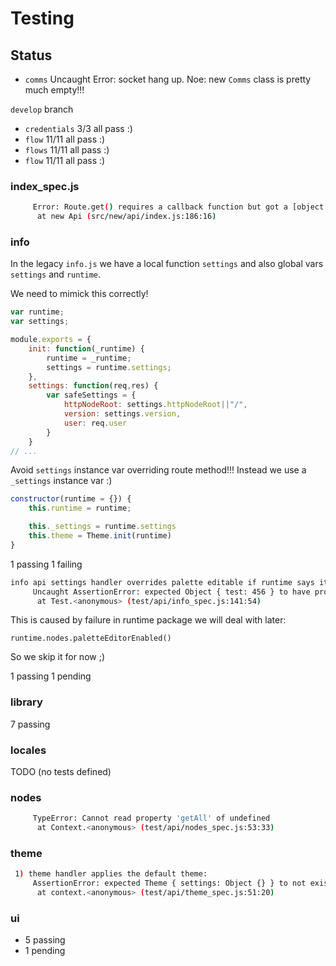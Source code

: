 # Testing

## Status

- `comms` Uncaught Error: socket hang up. Noe: new `Comms` class is pretty much empty!!!

`develop` branch

- `credentials` 3/3 all pass :)
- `flow` 11/11 all pass :)
- `flows` 11/11 all pass :)
- `flow` 11/11 all pass :)

### index_spec.js

```bash
     Error: Route.get() requires a callback function but got a [object Object]
      at new Api (src/new/api/index.js:186:16)
```

### info

In the legacy `info.js` we have a local function `settings`
and also global vars `settings` and `runtime`.

We need to mimick this correctly!

```js
var runtime;
var settings;

module.exports = {
    init: function(_runtime) {
        runtime = _runtime;
        settings = runtime.settings;
    },
    settings: function(req,res) {
        var safeSettings = {
            httpNodeRoot: settings.httpNodeRoot||"/",
            version: settings.version,
            user: req.user
        }
    }
// ...
```

Avoid `settings` instance var overriding route method!!!
Instead we use a `_settings` instance var :)

```js
constructor(runtime = {}) {
    this.runtime = runtime;

    this._settings = runtime.settings
    this.theme = Theme.init(runtime)
}
```

1 passing
1 failing

```bash
info api settings handler overrides palette editable if runtime says it is disabled:
     Uncaught AssertionError: expected Object { test: 456 } to have property palette
      at Test.<anonymous> (test/api/info_spec.js:141:54)
```

This is caused by failure in runtime package we will deal with later:

`runtime.nodes.paletteEditorEnabled()`

So we skip it for now ;)

1 passing
1 pending

### library

7 passing

### locales

TODO (no tests defined)

### nodes

```bash
     TypeError: Cannot read property 'getAll' of undefined
      at Context.<anonymous> (test/api/nodes_spec.js:53:33)
```

### theme

```bash
 1) theme handler applies the default theme:
     AssertionError: expected Theme { settings: Object {} } to not exist
      at context.<anonymous> (test/api/theme_spec.js:51:20)
```

### ui

- 5 passing
- 1 pending


